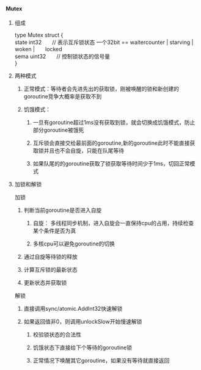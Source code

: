 #### Mutex

1. 组成
    
    type Mutex struct {  
      state int32        // 表示互斥锁状态 一个32bit == waitercounter | starving | woken |        locked  
      sema  uint32       // 控制锁状态的信号量  
    }
    
2. 两种模式
    1. 正常模式：等待者会先进先出的获取锁，刚被唤醒的锁和新创建的goroutine竞争大概率是获取不到
        
    2. 饥饿模式：
        1. 一旦有goroutine超过1ms没有获取到锁，就会切换成饥饿模式，防止部分goroutine被饿死
            
        2. 互斥锁会直接交给最前面的goroutine,新的goroutine此时不能直接获取锁并且也不会自旋，只能在队尾等待
            
        3. 如果队尾的的goroutine获取了锁获取等待时间少于1ms，切回正常模式
            
3. 加锁和解锁
    
    加锁
    
    1. 判断当前goroutine是否进入自旋
        
        1. 自旋： 多线程同步机制，进入自旋会一直保持cpu的占用，持续检查某个条件是否为真
            
        2. 多核cpu可以避免goroutine的切换
            
    2. 通过自旋等待锁的释放
        
    3. 计算互斥锁的最新状态
        
    4. 更新状态并获取锁
        
    
    解锁
    
    1. 直接调用sync/atomic.AddInt32快速解锁
        
    2. 如果返回值非0，则调用unlockSlow开始慢速解锁
        
        1. 校验锁状态的合法性
            
        2. 饥饿状态下直接给下个等待的goroutine锁
            
        3. 正常情况下唤醒其它goroutine，如果没有等待就直接返回